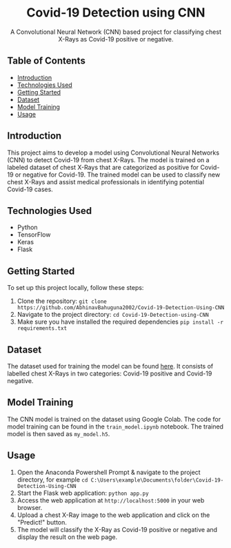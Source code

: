 <h1 align="center">Covid-19 Detection using CNN</h1>

<p align="center">A Convolutional Neural Network (CNN) based project for classifying chest X-Rays as Covid-19 positive or negative.</p>

## Table of Contents
- [Introduction](#introduction)
- [Technologies Used](#technologies-used)
- [Getting Started](#getting-started)
- [Dataset](#dataset)
- [Model Training](#model-training)
- [Usage](#usage)

## Introduction
This project aims to develop a model using Convolutional Neural Networks (CNN) to detect Covid-19 from chest X-Rays. The model is trained on a labeled dataset of chest X-Rays that are categorized as positive for Covid-19 or negative for Covid-19. The trained model can be used to classify new chest X-Rays and assist medical professionals in identifying potential Covid-19 cases.

## Technologies Used
- Python
- TensorFlow
- Keras
- Flask

## Getting Started
To set up this project locally, follow these steps:

1. Clone the repository: `git clone https://github.com/AbhinavBahuguna2002/Covid-19-Detection-Using-CNN`
2. Navigate to the project directory: `cd Covid-19-Detection-using-CNN`
3. Make sure you have installed the required dependencies `pip install -r requirements.txt`

## Dataset
The dataset used for training the model can be found [here](https://www.kaggle.com/datasets/mr3suvhro/covid-19-xray-image-dataset-with-huge-samples). It consists of labelled chest X-Rays in two categories: Covid-19 positive and Covid-19 negative.

## Model Training
The CNN model is trained on the dataset using Google Colab. The code for model training can be found in the `train_model.ipynb` notebook. The trained model is then saved as `my_model.h5`.


## Usage
1. Open the Anaconda Powershell Prompt & navigate to the project directory, for example `cd C:\Users\example\Documents\folder\Covid-19-Detection-Using-CNN`
2. Start the Flask web application: `python app.py`
3. Access the web application at `http://localhost:5000` in your web browser.
4. Upload a chest X-Ray image to the web application and click on the "Predict!" button.
5. The model will classify the X-Ray as Covid-19 positive or negative and display the result on the web page.
